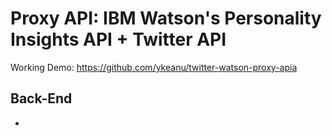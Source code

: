 # Proxy API: IBM Watson's Personality Insights API + Twitter API
Working Demo: https://github.com/ykeanu/twitter-watson-proxy-apia

## Back-End 
- 

##
